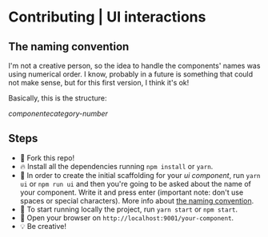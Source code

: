 # Contributing | UI interactions 

## The naming convention

I'm not a creative person, so the idea to handle the components' names was using numerical order. I know, probably in a future is something that could not make sense, but for this first version, I think it's ok!

Basically, this is the structure:

_componentecategory-number_

## Steps

- 🍴 Fork this repo!
- 🔥 Install all the dependencies running `npm install` or `yarn`.
- 💎 In order to create the initial scaffolding for your _ui component_, run `yarn ui` or `npm run ui` and then you're going to be asked about the name of your component. Write it and press enter (important note: don't use spaces or special characters). More info about [the naming convention](#the-naming-convention).
- 🚀 To start running locally the project, run `yarn start` or `npm start`.
- 🚢 Open your browser on `http://localhost:9001/your-component`.
- 💡 Be creative!